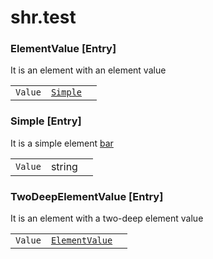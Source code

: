 # shr.test

### <a name="ElementValue"></a>ElementValue [Entry]
It is an element with an element value

|  |  |  |
| --- | --- | --- |
| `Value` | [`Simple`](#Simple) |  |

### <a name="Simple"></a>Simple [Entry]
It is a simple element [bar](http://foo.org/bar)

|  |  |  |
| --- | --- | --- |
| `Value` | string |  |

### <a name="TwoDeepElementValue"></a>TwoDeepElementValue [Entry]
It is an element with a two-deep element value

|  |  |  |
| --- | --- | --- |
| `Value` | [`ElementValue`](#ElementValue) |  |